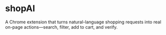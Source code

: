 # shopAI
A Chrome extension that turns natural-language shopping requests into real on-page actions—search, filter, add to cart, and verify.

